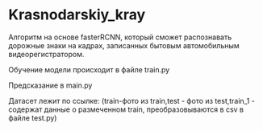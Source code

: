 # Krasnodarskiy_kray
Алгоритм на основе fasterRCNN, который сможет распознавать дорожные знаки на кадрах, записанных бытовым автомобильным видеорегистратором.

Обучение модели происходит в файле train.py

Предсказание в main.py

Датасет лежит по ссылке: (train-фото из train,test - фото из test,train_1 - содержат данные о размеченном train, преобразовываются в csv в файле test.py)
